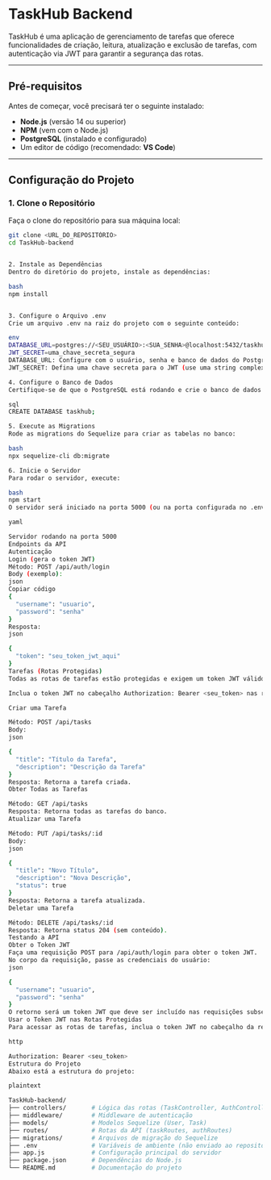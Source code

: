 # TaskHub Backend

TaskHub é uma aplicação de gerenciamento de tarefas que oferece funcionalidades de criação, leitura, atualização e exclusão de tarefas, com autenticação via JWT para garantir a segurança das rotas.

---

## **Pré-requisitos**

Antes de começar, você precisará ter o seguinte instalado:

- **Node.js** (versão 14 ou superior)
- **NPM** (vem com o Node.js)
- **PostgreSQL** (instalado e configurado)
- Um editor de código (recomendado: **VS Code**)

---

## **Configuração do Projeto**

### 1. Clone o Repositório
Faça o clone do repositório para sua máquina local:

```bash
git clone <URL_DO_REPOSITÓRIO>
cd TaskHub-backend


2. Instale as Dependências
Dentro do diretório do projeto, instale as dependências:

bash
npm install


3. Configure o Arquivo .env
Crie um arquivo .env na raiz do projeto com o seguinte conteúdo:

env
DATABASE_URL=postgres://<SEU_USUÁRIO>:<SUA_SENHA>@localhost:5432/taskhub
JWT_SECRET=uma_chave_secreta_segura
DATABASE_URL: Configure com o usuário, senha e banco de dados do PostgreSQL.
JWT_SECRET: Defina uma chave secreta para o JWT (use uma string complexa para segurança).

4. Configure o Banco de Dados
Certifique-se de que o PostgreSQL está rodando e crie o banco de dados:

sql
CREATE DATABASE taskhub;

5. Execute as Migrations
Rode as migrations do Sequelize para criar as tabelas no banco:

bash
npx sequelize-cli db:migrate

6. Inicie o Servidor
Para rodar o servidor, execute:

bash
npm start
O servidor será iniciado na porta 5000 (ou na porta configurada no .env), e você verá a seguinte mensagem no console:

yaml

Servidor rodando na porta 5000
Endpoints da API
Autenticação
Login (gera o token JWT)
Método: POST /api/auth/login
Body (exemplo):
json
Copiar código
{
  "username": "usuario",
  "password": "senha"
}
Resposta:
json

{
  "token": "seu_token_jwt_aqui"
}
Tarefas (Rotas Protegidas)
Todas as rotas de tarefas estão protegidas e exigem um token JWT válido. Para obter o token, use a rota de login (/api/auth/login).

Inclua o token JWT no cabeçalho Authorization: Bearer <seu_token> nas requisições.

Criar uma Tarefa

Método: POST /api/tasks
Body:
json

{
  "title": "Título da Tarefa",
  "description": "Descrição da Tarefa"
}
Resposta: Retorna a tarefa criada.
Obter Todas as Tarefas

Método: GET /api/tasks
Resposta: Retorna todas as tarefas do banco.
Atualizar uma Tarefa

Método: PUT /api/tasks/:id
Body:
json

{
  "title": "Novo Título",
  "description": "Nova Descrição",
  "status": true
}
Resposta: Retorna a tarefa atualizada.
Deletar uma Tarefa

Método: DELETE /api/tasks/:id
Resposta: Retorna status 204 (sem conteúdo).
Testando a API
Obter o Token JWT
Faça uma requisição POST para /api/auth/login para obter o token JWT.
No corpo da requisição, passe as credenciais do usuário:
json

{
  "username": "usuario",
  "password": "senha"
}
O retorno será um token JWT que deve ser incluído nas requisições subsequentes.
Usar o Token JWT nas Rotas Protegidas
Para acessar as rotas de tarefas, inclua o token JWT no cabeçalho da requisição:

http

Authorization: Bearer <seu_token>
Estrutura do Projeto
Abaixo está a estrutura do projeto:

plaintext

TaskHub-backend/
├── controllers/       # Lógica das rotas (TaskController, AuthController)
├── middleware/        # Middleware de autenticação
├── models/            # Modelos Sequelize (User, Task)
├── routes/            # Rotas da API (taskRoutes, authRoutes)
├── migrations/        # Arquivos de migração do Sequelize
├── .env               # Variáveis de ambiente (não enviado ao repositório)
├── app.js             # Configuração principal do servidor
├── package.json       # Dependências do Node.js
└── README.md          # Documentação do projeto
